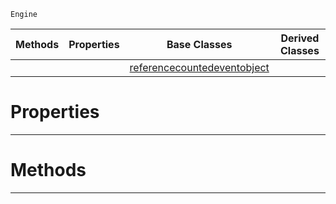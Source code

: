  `Engine`

|Methods|Properties|Base Classes|Derived Classes|
|---|---|---|---|
| | |[referencecountedeventobject](https://github.com/ArendDanielek/ZeroDocsTest/blob/master/code_reference/class_reference/referencecountedeventobject.markdown)| |


 #  Properties


---  
 #  Methods


---  
 
  
  
  
  
  
  
  

 